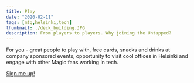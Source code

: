 ```yaml
---
title: Play
date: "2020-02-11"
tags: [mtg,helsinki,tech]
thumbnail: ./deck_building.JPG
description: From players to players. Why joining the Untapped?
---
```


For you - great people to play with, free cards, snacks and drinks at company sponsored events, opportunity to visit cool offices in Helsinki and engage with other Magic fans working in tech. 

[Sign me up!](../about)


